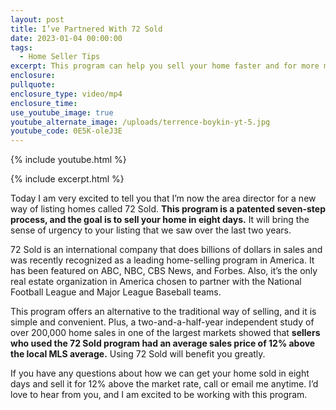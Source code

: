 ```yaml
---
layout: post
title: I’ve Partnered With 72 Sold
date: 2023-01-04 00:00:00
tags:
  - Home Seller Tips
excerpt: This program can help you sell your home faster and for more money.
enclosure:
pullquote:
enclosure_type: video/mp4
enclosure_time:
use_youtube_image: true
youtube_alternate_image: /uploads/terrence-boykin-yt-5.jpg
youtube_code: 0E5K-oleJ3E
---
```

{% include youtube.html %}

{% include excerpt.html %}

Today I am very excited to tell you that I’m now the area director for a new way of listing homes called 72 Sold. **This program is a patented seven-step process, and the goal is to sell your home in eight days.** It will bring the sense of urgency to your listing that we saw over the last two years.

72 Sold is an international company that does billions of dollars in sales and was recently recognized as a leading home-selling program in America. It has been featured on ABC, NBC, CBS News, and Forbes. Also, it’s the only real estate organization in America chosen to partner with the National Football League and Major League Baseball teams.

This program offers an alternative to the traditional way of selling, and it is simple and convenient. Plus, a two-and-a-half-year independent study of over 200,000 home sales in one of the largest markets showed that **sellers who used the 72 Sold program had an average sales price of 12% above the local MLS average.** Using 72 Sold will benefit you greatly.

If you have any questions about how we can get your home sold in eight days and sell it for 12% above the market rate, call or email me anytime. I’d love to hear from you, and I am excited to be working with this program.